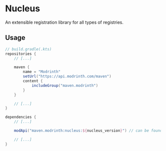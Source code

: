 # Nucleus

An extensible registration library for all types of registries.

## Usage

```gradle
// build.gradle(.kts)
repositories {
    // [...]

    maven {
        name = "Modrinth"
        setUrl("https://api.modrinth.com/maven")
        content {
            includeGroup("maven.modrinth")
        }
    }

    // [...]
}

dependencies {
    // [...]

    modApi("maven.modrinth:nucleus:${nucleus_version}") // can be found from looking at the versions on the Modrinth page

    // [...]
}
```
